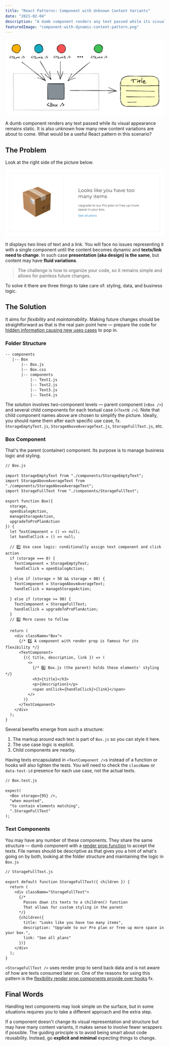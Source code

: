 ```yaml
---
title: "React Patterns: Component with Unknown Content Variants"
date: "2021-02-04"
description: "A dumb component renders any text passed while its visual appearance remains static. It is also unknown how many new content variations are about to come. What would be a useful React pattern in this scenario?"
featuredImage: "component-with-dynamic-content-pattern.png"
---
```

<p>
  <img alt="Component with Unknown Content Variants" src="component-with-dynamic-content-pattern.png" />
</p>

A dumb component renders any text passed while its visual appearance remains static. It is also unknown how many new content variations are about to come. What would be a useful React pattern in this scenario?

## The Problem
Look at the right side of the picture below.

<p>
  <img alt="Dumb and Smart React components" src="dumb-vs-smart-component.png" />
</p>

It displays two lines of text and a link. You will face no issues representing it with a single component until the content becomes dynamic and **texts/link need to change**. In such case **presentation (aka design) is the same**, but content may have **fluid variations**.

>The challenge is how to organize your code, so it remains simple and allows for painless future changes.

To solve it there are three things to take care of: styling, data, and business logic.

## The Solution
It aims for _flexibility_ and _maintainability_. Making future changes should be straightforward as that is the real pain point here — prepare the code for [hidden information causing new uses cases](/the-emerging-ship#incomplete-requirements) to pop in.

### Folder Structure

```python{10,11}
-- components
   |-- Box
       |-- Box.js
       |-- Box.css
       |-- components
           |-- Text1.js
           |-- Text2.js
           |-- Text3.js
           |-- Text4.js

```
The solution involves two-component levels — parent component (`<Box />`) and several child components for each textual case (`<TextN />`). Note that child component names above are chosen to simplify the picture. Ideally, you should name them after each specific use case, fx. `StorageEmptyText.js`, `StorageAboveAverageText.js`, `StorageFullText.js`, etc.

### Box Component
That's the parent (container) component. Its purpose is to manage business logic and styling.

```jsx{13,14,18,19,34}
// Box.js

import StorageEmptyText from "./components/StorageEmptyText";
import StorageAboveAverageText from "./components/StorageAboveAverageText";
import StorageFullText from "./components/StorageFullText";

export function Box({
  storage,
  openDialogAction,
  manageStorageAction,
  upgradeToProPlanAction
}) {
  let TextComponent = () => null;
  let handleClick = () => null;

  // 1️⃣ Use case logic: conditionally assign text component and click action
  if (storage === 0) {
    TextComponent = StorageEmptyText;
    handleClick = openDialogAction;

  } else if (storage > 50 && storage < 80) {
    TextComponent = StorageAboveAverageText;
    handleClick = manageStorageAction;

  } else if (storage >= 90) {
    TextComponent = StorageFullText;
    handleClick = upgradeToProPlanAction;
  }
  // 2️⃣ More cases to follow

  return (
    <div className="Box">
      {/* 3️⃣ A component with render prop is famous for its flexibility */}
      <TextComponent>
        {({ title, description, link }) => (
          <>
            {/* 4️⃣ Box.js (the parent) holds these elements' styling */}
            <h3>{title}</h3>
            <p>{description}</p>
            <span onClick={handleClick}>{link}</span>
          </>
        )}
      </TextComponent>
    </div>
  );
}
```

Several benefits emerge from such a structure:
  1. The markup around each text is part of `Box.js` so you can style it here.
  2. The use case logic is explicit.
  3. Child components are nearby.

Having texts encapsulated in `<TextComponent />`s instead of a function or hooks will also lighten the tests. You will need to check the `className` or `data-test-id` presence for each use case, not the actual texts.

```jsx{7}
// Box.test.js

expect(
  <Box storage={95} />,
  "when mounted",
  "to contain elements matching",
  ".StorageFullText"
);
```

### Text Components
You may have any number of these components. They share the same structure — dumb component with a [render prop function](https://reactjs.org/docs/render-props.html#gatsby-focus-wrapper) to accept the texts. File names should be descriptive as that gives you a hint of what's going on by both, looking at the folder structure and maintaining the logic in `Box.js`

```jsx{10}
// StorageFullText.js

export default function StorageFullText({ children }) {
  return (
    <div className="StorageFullText">
      {/*
        Passes down its texts to a children() function
        That allows for custom styling in the parent
      */}
      {children({
        title: "Looks like you have too many items",
        description: "Upgrade to our Pro plan or free up more space in your box.",
        link: "See all plans"
      })}
    </div>
  );
}
```

`<StorageFullText />` uses render prop to send back data and is not aware of how are texts consumed later on. One of the reasons for using this pattern is the [flexibility render prop components provide over hooks](/render-props-vs-hooks/#re-render-only-what-is-relevant) fx.

## Final Words
Handling text components may look simple on the surface, but in some situations requires you to take a different approach and the extra step.

If a component doesn't change its visual representation and structure but may have many content variants, it makes sense to involve fewer wrappers if possible. The guiding principle is to avoid being smart about code reusability. Instead, go **explicit and minimal** expecting things to change.
